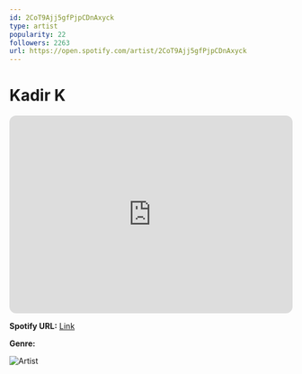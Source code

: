 ```yaml
---
id: 2CoT9Ajj5gfPjpCDnAxyck
type: artist
popularity: 22
followers: 2263
url: https://open.spotify.com/artist/2CoT9Ajj5gfPjpCDnAxyck
---
```

# Kadir K

<iframe style="border-radius:12px" src="https://open.spotify.com/embed/artist/2CoT9Ajj5gfPjpCDnAxyck" width="100%" height="352" frameBorder="0" allowfullscreen="" allow="autoplay; clipboard-write; encrypted-media; fullscreen; picture-in-picture" loading="lazy"></iframe>

**Spotify URL:** [Link](https://open.spotify.com/artist/2CoT9Ajj5gfPjpCDnAxyck)

**Genre:** 

![Artist](https://i.scdn.co/image/ab6761610000e5eb5a95b8aeea3613a18b307a38)
